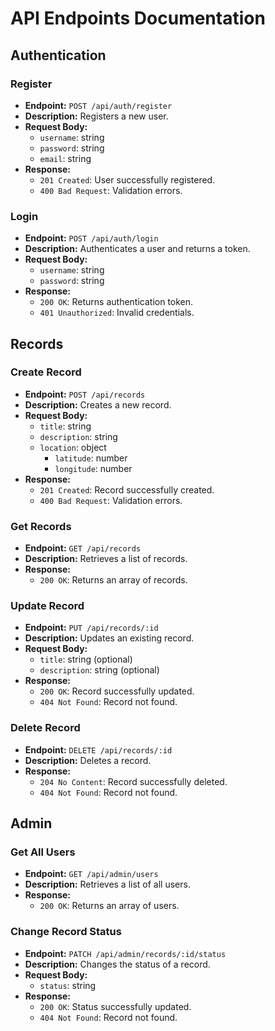 # API Endpoints Documentation

## Authentication

### Register
- **Endpoint:** `POST /api/auth/register`
- **Description:** Registers a new user.
- **Request Body:**
  - `username`: string
  - `password`: string
  - `email`: string
- **Response:**
  - `201 Created`: User successfully registered.
  - `400 Bad Request`: Validation errors.

### Login
- **Endpoint:** `POST /api/auth/login`
- **Description:** Authenticates a user and returns a token.
- **Request Body:**
  - `username`: string
  - `password`: string
- **Response:**
  - `200 OK`: Returns authentication token.
  - `401 Unauthorized`: Invalid credentials.

## Records

### Create Record
- **Endpoint:** `POST /api/records`
- **Description:** Creates a new record.
- **Request Body:**
  - `title`: string
  - `description`: string
  - `location`: object
    - `latitude`: number
    - `longitude`: number
- **Response:**
  - `201 Created`: Record successfully created.
  - `400 Bad Request`: Validation errors.

### Get Records
- **Endpoint:** `GET /api/records`
- **Description:** Retrieves a list of records.
- **Response:**
  - `200 OK`: Returns an array of records.

### Update Record
- **Endpoint:** `PUT /api/records/:id`
- **Description:** Updates an existing record.
- **Request Body:**
  - `title`: string (optional)
  - `description`: string (optional)
- **Response:**
  - `200 OK`: Record successfully updated.
  - `404 Not Found`: Record not found.

### Delete Record
- **Endpoint:** `DELETE /api/records/:id`
- **Description:** Deletes a record.
- **Response:**
  - `204 No Content`: Record successfully deleted.
  - `404 Not Found`: Record not found.

## Admin

### Get All Users
- **Endpoint:** `GET /api/admin/users`
- **Description:** Retrieves a list of all users.
- **Response:**
  - `200 OK`: Returns an array of users.

### Change Record Status
- **Endpoint:** `PATCH /api/admin/records/:id/status`
- **Description:** Changes the status of a record.
- **Request Body:**
  - `status`: string
- **Response:**
  - `200 OK`: Status successfully updated.
  - `404 Not Found`: Record not found.